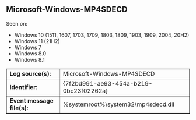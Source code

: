 ## Microsoft-Windows-MP4SDECD

Seen on:
* Windows 10 (1511, 1607, 1703, 1709, 1803, 1809, 1903, 1909, 2004, 20H2)
* Windows 11 (21H2)
* Windows 7
* Windows 8.0
* Windows 8.1

<table border="1" class="docutils">
  <tbody>
    <tr>
      <td><b>Log source(s):</b></td>
      <td>Microsoft-Windows-MP4SDECD</td>
    </tr>
    <tr>
      <td><b>Identifier:</b></td>
      <td>{7f2bd991-ae93-454a-b219-0bc23f02262a}</td>
    </tr>
    <tr>
      <td><b>Event message file(s):</b></td>
      <td>%systemroot%\system32\mp4sdecd.dll</td>
    </tr>
  </tbody>
</table>

&nbsp;


